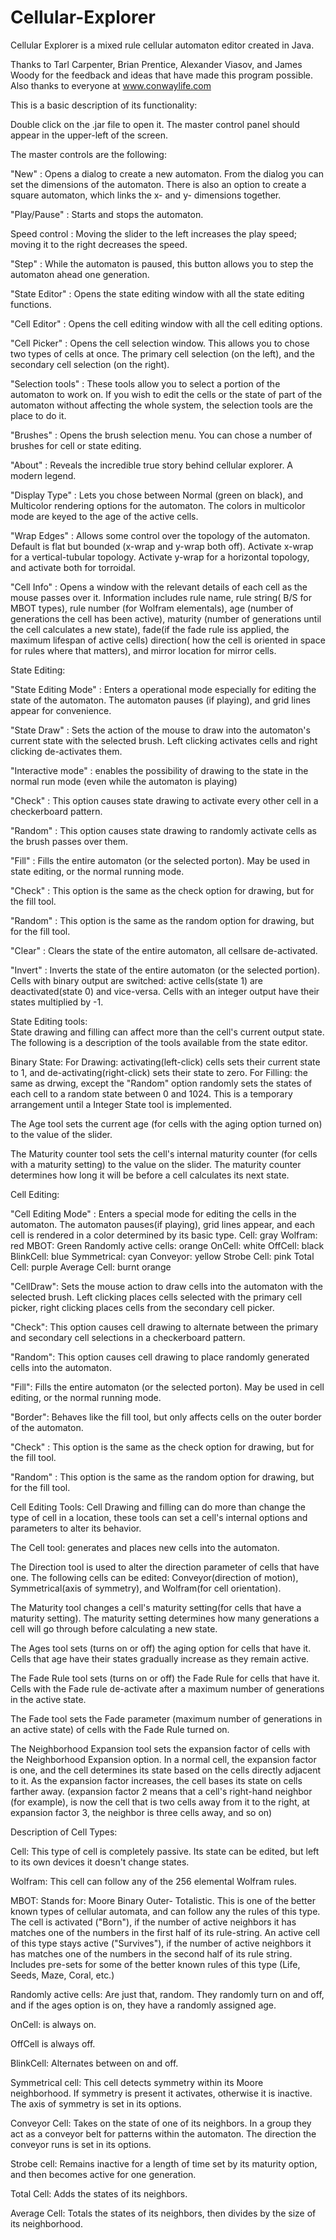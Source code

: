 Cellular-Explorer
=================

Cellular Explorer is a mixed rule cellular automaton editor created in Java. 

Thanks to Tarl Carpenter, Brian Prentice, Alexander Viasov, and James Woody for the feedback and ideas that have made this program possible.  Also thanks to everyone at www.conwaylife.com 


This is a basic description of its functionality:

Double click on the .jar file to open it.  The master control panel should appear in the upper-left of the screen.

The master controls are the following:  

"New" :  Opens a dialog to create a new automaton.  From the dialog you can set the dimensions of the automaton.  There is also an option to create a square automaton, which links the x- and y- dimensions together.

"Play/Pause" : Starts and stops the automaton.

Speed control : Moving the slider to the left increases the play speed; moving it to the right decreases the speed.

"Step" : While the automaton is paused, this button allows you to step the automaton ahead one generation.

"State Editor" : Opens the state editing window with all the state editing functions.

"Cell Editor" : Opens the cell editing window with all the cell editing options.

"Cell Picker" : Opens the cell selection window.  This allows you to chose two types of cells at once.  The primary cell selection (on the left), and the secondary cell selection (on the right).   

"Selection tools" : These tools allow you to select a portion of the automaton to work on. If you wish to edit the cells or the state of part of the automaton without affecting the whole system, the selection tools are the place to do it.

"Brushes" : Opens the brush selection menu.  You can chose a number of brushes for cell or state editing.

"About" : Reveals the incredible true story behind cellular explorer.  A modern legend.

"Display Type" : Lets you chose between Normal (green on black), and Multicolor rendering options for the automaton.  The colors in multicolor mode are keyed to the age of the active cells.  

"Wrap Edges" : Allows some control over the topology of the automaton. Default is flat but bounded (x-wrap and y-wrap both off).  Activate x-wrap for a vertical-tubular topology.  Activate y-wrap for a horizontal topology, and activate both for torroidal.

"Cell Info" : Opens a window with the relevant details of each cell as the mouse passes over it.  Information includes rule name, rule string( B/S for MBOT types), rule number (for Wolfram elementals), age (number of generations the cell has been active), maturity (number of generations until the cell calculates a new state), fade(if the fade rule iss applied, the maximum lifespan of active cells) direction( how the cell is oriented in space for rules where that matters), and mirror location for mirror cells.



State Editing:

"State Editing Mode" : Enters a operational mode especially for editing the state of the automaton.  The automaton pauses (if playing), and grid lines appear for convenience.

"State Draw" : Sets the action of the mouse to draw into the automaton's current state with the selected brush.  Left clicking activates cells and right clicking de-activates them.  

"Interactive mode" : enables the possibility of drawing to the state in the normal run mode (even while the automaton is playing)

"Check" : This option causes state drawing to activate every other cell in a checkerboard pattern.

"Random" : This option causes state drawing to randomly activate cells as the brush passes over them.

"Fill" : Fills the entire automaton (or the selected porton).  May be used in state editing, or the normal running mode.

"Check" : This option is the same as the check option for drawing, but for the fill tool.

"Random" : This option is the same as the random option for drawing, but for the fill tool.

"Clear" : Clears the state of the entire automaton, all cellsare de-activated.

"Invert" : Inverts the state of the entire automaton (or the selected portion).  Cells with binary output are switched: active cells(state 1) are deactivated(state 0) and vice-versa.  Cells with an integer output have their states multiplied by -1.



State Editing tools:  
State drawing and filling can affect more than the cell's current output state.  The following is a description of the tools available from the state editor.

Binary State:  For Drawing:  activating(left-click) cells sets their current state to 1, and de-activating(right-click) sets their state to zero.  For Filling:  the same as drwing, except the "Random" option randomly sets the states of each cell to a random state between 0 and 1024. This is a temporary arrangement until a Integer State tool is implemented. 

The Age tool sets the current age (for cells with the aging option turned on) to the value of the slider.

The Maturity counter tool sets the cell's internal maturity counter (for cells with a maturity setting) to the value on the slider.  The maturity counter determines how long it will be before a cell calculates its next state.


Cell Editing:

"Cell Editing Mode" : Enters a special mode for editing the cells in the automaton.  The automaton pauses(if playing), grid lines appear, and each cell is rendered in a color determined by its basic type.
    Cell: gray
    Wolfram: red
    MBOT: Green
    Randomly active cells: orange
    OnCell: white
    OffCell: black
    BlinkCell: blue
    Symmetrical: cyan
    Conveyor: yellow
    Strobe Cell: pink
    Total Cell: purple
    Average Cell: burnt orange
    
"CellDraw":  Sets the mouse action to draw cells into the automaton with the selected brush.  Left clicking places cells selected with the primary cell picker, right clicking places cells from the secondary cell picker.

"Check": This option causes cell drawing to alternate between the primary and secondary cell selections in a checkerboard pattern.

"Random": This option causes cell drawing to place randomly generated cells into the automaton.

"Fill": Fills the entire automaton (or the selected porton).  May be used in cell editing, or the normal running mode.

"Border": Behaves like the fill tool, but only affects cells on the outer border of the automaton.

"Check" : This option is the same as the check option for drawing, but for the fill tool.

"Random" : This option is the same as the random option for drawing, but for the fill tool.


Cell Editing Tools:
Cell Drawing and filling can do more than change the type of cell in a location, these tools can set a cell's internal options and parameters to alter its behavior. 

The Cell tool: generates and places new cells into the automaton.

The Direction tool is used to alter the direction parameter of cells that have one. The following cells can be edited: Conveyor(direction of motion), Symmetrical(axis of symmetry), and Wolfram(for cell orientation).

The Maturity tool changes a cell's maturity setting(for cells that have a maturity setting). The maturity setting determines how many generations a cell will go through before calculating a new state.

The Ages tool sets (turns on or off) the aging option for cells that have it.  Cells that age have their states gradually increase as they remain active.

The Fade Rule tool sets (turns on or off) the Fade Rule for cells that have it.  Cells with the Fade rule de-activate after a maximum number of generations in the active state.

The Fade tool sets the Fade parameter (maximum number of generations in an active state) of cells with the Fade Rule turned on.

The Neighborhood Expansion tool sets the expansion factor of cells with the Neighborhood Expansion option.  In a normal cell, the expansion factor is one, and the cell determines its state based on the cells directly adjacent to it.  As the expansion factor increases, the cell bases its state on cells farther away. (expansion factor 2 means that a cell's right-hand neighbor (for example), is now the cell that is two cells away from it to the right, at expansion factor 3, the neighbor is three cells away, and so on)



Description of Cell Types:

Cell:  This type of cell is completely passive.  Its state can be edited, but left to its own devices it doesn't change states.

Wolfram:  This cell can follow any of the 256 elemental Wolfram rules.  

MBOT:  Stands for: Moore Binary Outer- Totalistic.  This is one of the better known types of cellular automata, and can follow any the rules of this type.  The cell is activated ("Born"), if the number of active neighbors it has matches one of the numbers in the first half of its rule-string.  An active cell of this type stays active ("Survives"), if the number of active neighbors it has matches one of the numbers in the second half of its rule string.  Includes pre-sets for some of the better known rules of this type (Life, Seeds, Maze, Coral, etc.)

Randomly active cells: Are just that, random.  They randomly turn on and off, and if the ages option is on, they have a randomly assigned age.

OnCell: is always on.

OffCell is always off.

BlinkCell: Alternates between on and off.

Symmetrical cell: This cell detects symmetry within its Moore neighborhood.  If symmetry is present it activates, otherwise it is inactive.  The axis of symmetry is set in its options.

Conveyor Cell: Takes on the state of one of its neighbors.  In a group they act as a conveyor belt for patterns within the automaton.  The direction the conveyor runs is set in its options.

Strobe cell:  Remains inactive for a length of time set by its maturity option, and then becomes active for one generation.

Total Cell:  Adds the states of its neighbors.

Average Cell:  Totals the states of its neighbors, then divides by the size of its neighborhood.
